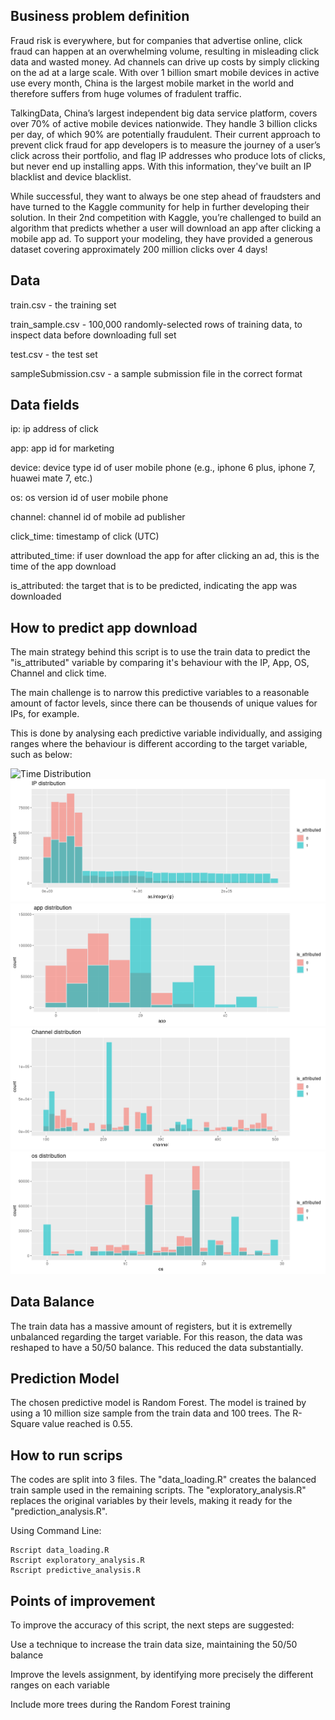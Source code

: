 ##  Business problem definition

Fraud risk is everywhere, but for companies that advertise online, click fraud can happen at an overwhelming volume, resulting in misleading click data and wasted money. Ad channels can drive up costs by simply clicking on the ad at a large scale. With over 1 billion smart mobile devices in active use every month, China is the largest
mobile market in the world and therefore suffers from huge volumes of fradulent traffic.

TalkingData, China’s largest independent big data service platform, covers over 70% of active mobile devices nationwide. They handle 3 billion clicks per day, of which 90% are potentially fraudulent. Their current approach to prevent click fraud for app developers is to measure the journey of a user’s click across their portfolio, and flag IP addresses who produce lots of clicks, but never end up installing apps. With this information, they've built an IP blacklist and device blacklist.

While successful, they want to always be one step ahead of fraudsters and have turned to the Kaggle community for help in further developing their solution. In their 2nd competition with Kaggle, you’re challenged to build an algorithm that predicts whether a user will download an app after clicking a mobile app ad. To support your modeling, they have provided a generous dataset covering approximately 200 million clicks over 4 days!

##  Data

train.csv - the training set

train_sample.csv - 100,000 randomly-selected rows of training data, to inspect data before downloading full set

test.csv - the test set

sampleSubmission.csv - a sample submission file in the correct format

##  Data fields

ip: ip address of click

app: app id for marketing

device: device type id of user mobile phone (e.g., iphone 6 plus, iphone 7, huawei mate 7, etc.)

os: os version id of user mobile phone

channel: channel id of mobile ad publisher

click_time: timestamp of click (UTC)

attributed_time: if user download the app for after clicking an ad, this is the time of the app download

is_attributed: the target that is to be predicted, indicating the app was downloaded

##  How to predict app download

The main strategy behind this script is to use the train data to predict the "is_attributed" variable by comparing it's behaviour with the IP, App, OS, Channel and click time. 

The main challenge is to narrow this predictive variables to a reasonable amount of factor levels, since there can be thousends of unique values for IPs, for example. 

This is done by analysing each predictive variable individually, and assiging ranges where the behaviour is different according to the target variable, such as below:

![Time Distribution](/images/Downloads_by_night_day.png.png)
![IP Distribution](/images/IP_distribution.png)
![App Distribution](/images/App_distribution.png)
![Channel Distribution](/images/channel_distribution.png)
![OS Distribution](/images/os_distribution.png)

##  Data Balance

The train data has a massive amount of registers, but it is extremelly unbalanced regarding the target variable. For this reason, the data was reshaped to have a 50/50 balance. This reduced the data substantially. 

##  Prediction Model

The chosen predictive model is Random Forest. The model is trained by using a 10 million size sample from the train data and 100 trees. The R-Square value reached is 0.55.  

##  How to run scrips

The codes are split into 3 files. The "data_loading.R" creates the balanced train sample used in the remaining scripts. The "exploratory_analysis.R" replaces the original variables by their levels, making it ready for the "prediction_analysis.R".

Using Command Line:
```
Rscript data_loading.R
Rscript exploratory_analysis.R
Rscript predictive_analysis.R
```
##  Points of improvement

To improve the accuracy of this script, the next steps are suggested:

Use a technique to increase the train data size, maintaining the 50/50 balance

Improve the levels assignment, by identifying more precisely the different ranges on each variable

Include more trees during the Random Forest training 

